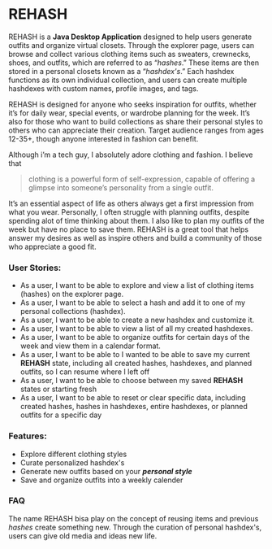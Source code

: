 
# REHASH 

REHASH is a **Java Desktop Application** designed to help users generate outfits and organize virtual closets. Through the explorer page, users can browse and collect various clothing items such as sweaters, crewnecks, shoes, and outfits, which are referred to as “*hashes*.” These items are then stored in a personal closets known as a “*hashdex's*.” Each hashdex functions as its own individual collection, and users can create multiple hashdexes with custom names, profile images, and tags.

REHASH is designed for anyone who seeks inspiration for outfits, whether it’s for daily wear, special events, or wardrobe planning for the week. It’s also for those who want to build collections as share their personal styles to others who can appreciate their creation. Target audience ranges from ages 12-35+, though anyone interested in fashion can benefit.

Although i’m a tech guy, I absolutely adore clothing and fashion. I believe that
 > clothing is a powerful form of self-expression, capable of offering a glimpse into someone’s personality from a single outfit. 

It’s an essential aspect of life as others always get a first impression from what you wear. Personally, I often struggle with planning outfits, despite spending alot of time thinking about them. I also like to plan my outfits of the week but have no place to save them. REHASH is a great tool that helps answer my desires as well as inspire others and build a community of those who appreciate a good fit.

### User Stories:

- As a user, I want to be able to explore and view a list of clothing items (hashes) on the explorer page.
- As a user, I want to be able to select a hash and add it to one of my personal collections (hashdex).
- As a user, I want to be able to create a new hashdex and customize it.
- As a user, I want to be able to view a list of all my created hashdexes.
- As a user, I want to be able to organize outfits for certain days of the week and view them in a calendar format.
- As a user, I want to be able to I wanted to be able to save my current **REHASH** state, including all created hashes, hashdexes, and planned outfits, so I can resume where I left off
- As a user, I want to be able to choose between my saved **REHASH** states or starting fresh
- As a user, I want to be able to reset or clear specific data, including created hashes, hashes in hashdexes, entire hashdexes, or planned outfits for a specific day

### Features:
- Explore different clothing styles
- Curate personalized hashdex's
- Generate new outfits based on your ***personal style***
- Save and organize outfits into a weekly calender

### FAQ

The name REHASH bisa play on the concept of reusing items and previous *hashes* create something new. Through the curation of personal hashdex's, users can give old media and ideas new life.
